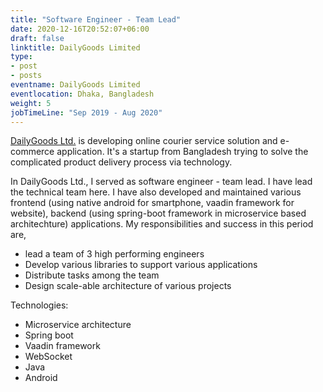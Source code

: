 ```yaml
---
title: "Software Engineer - Team Lead"
date: 2020-12-16T20:52:07+06:00
draft: false
linktitle: DailyGoods Limited
type:
- post
- posts
eventname: DailyGoods Limited
eventlocation: Dhaka, Bangladesh 
weight: 5
jobTimeLine: "Sep 2019 - Aug 2020"
---
```


[DailyGoods Ltd.](http://deliman.xyz/) is developing online courier service solution and e-commerce application. It's a startup from Bangladesh trying to solve the complicated product delivery process via technology.

In DailyGoods Ltd., I served as software engineer - team lead. I have lead the technical team here. I have also developed and maintained various frontend (using native android for smartphone, vaadin framework for website), backend (using spring-boot framework in microservice based architechture) applications. My responsibilities and success in this period are,

- lead a team of 3 high performing engineers
- Develop various libraries to support various applications
- Distribute tasks among the team
- Design scale-able architecture of various projects

Technologies:

- Microservice architecture
- Spring boot
- Vaadin framework
- WebSocket
- Java
- Android
